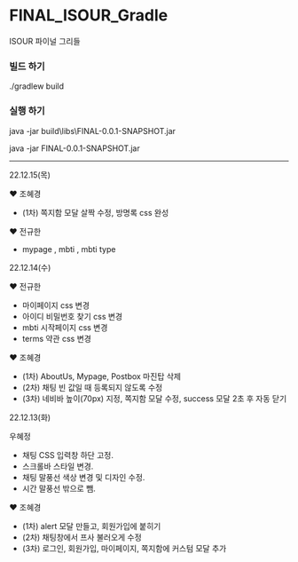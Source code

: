 # FINAL_ISOUR_Gradle
ISOUR 파이널 그리들

### 빌드 하기
./gradlew build

### 실행 하기
java -jar build\libs\FINAL-0.0.1-SNAPSHOT.jar

java -jar FINAL-0.0.1-SNAPSHOT.jar

----------------------------------------------------------------------------
22.12.15(목) 

♥ 조혜경
- (1차) 쪽지함 모달 살짝 수정, 방명록 css 완성


♥ 전규한
- mypage , mbti , mbti type 

22.12.14(수) 

♥ 전규한
- 마이페이지 css 변경
- 아이디 비밀번호 찾기 css 변경
- mbti 시작페이지 css 변경
- terms 약관 css 변경


♥ 조혜경
- (1차) AboutUs, Mypage, Postbox 마진탑 삭제
- (2차) 채팅 빈 값일 때 등록되지 않도록 수정
- (3차) 네비바 높이(70px) 지정, 쪽지함 모달 수정, success 모달 2초 후 자동 닫기

22.12.13(화) 

우혜정 
- 채팅 CSS 입력창 하단 고정. 
- 스크롤바 스타일 변경.
- 채팅 말풍선 색상 변경 및 디자인 수정. 
- 시간 말풍선 밖으로 뺌.

♥ 조혜경
- (1차) alert 모달 만들고, 회원가입에 붙히기
- (2차) 채팅창에서 프사 불러오게 수정
- (3차) 로그인, 회원가입, 마이페이지, 쪽지함에 커스텀 모달 추가
